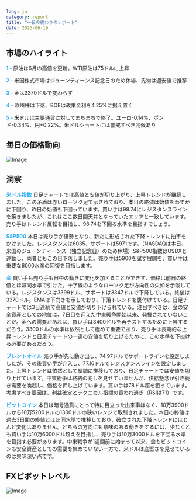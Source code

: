 ```yaml
---
lang: ja
category: report
title: "一日の終わりのレポート"
date: 2025-06-19
---
```



<h2>市場のハイライト</h2>
<strong style="color: #2caef7;">1 - </strong> 原油は6月の高値を更新。WTI原油は75ドルに上昇

<strong style="color: #2caef7;">2 - </strong> 米国株式市場はジューンティーンス記念日のため休場、先物は週安値で推移

<strong style="color: #2caef7;">3 - </strong> 金は3370ドルで変わらず

<strong style="color: #2caef7;">4 - </strong> 欧州株は下落、BOEは政策金利を4.25%に据え置く

<strong style="color: #2caef7;">5 - </strong> 米ドルは主要通貨に対してまちまちで終了。ユーロ-0.14%、ポンド-0.34%、円+0.22%。米ドルショートには警戒すべき兆候あり



<h2>毎日の価格動向</h2>
<img src="https://markleighedu.github.io/img/Jun-2025/19-Jun-2025/price.jpg" alt="Image"/>

<h2>洞察</h2>
<strong style="color: #2caef7;">米ドル指数</strong> 日足チャートでは高値と安値が切り上がり、上昇トレンドが継続しました。この矛盾は赤いローソク足で示されており、本日の終値は始値をわずかに下回り、昨日の始値も下回っています。買い手は98.74にレジスタンスラインを築きましたが、これはここ数日間天井となっていたエリアと一致しています。売り手はトレンド反転を目指し、98.74を下回る水準を目指すでしょう。

<strong style="color: #2caef7;">S&P500</strong> 本日は売り手が優勢となり、新たに形成された下降トレンドに拍車をかけました。レジスタンスは6035、サポートは5971です。（NASDAQは本日、米国のジューンティーンス（独立記念日）のため休場）S&P500指数はUSDXと連動し、両者ともこの日下落しました。売り手は5900を試す展開を、買い手は重要な6000水準の回復を目指します。

<strong style="color: #2caef7;">金</strong> 買い手も売り手も日中の動きに変化を加えることができず、価格は前日の終値とほぼ同水準で引けた。十字線のようなローソク足が方向性の欠如を示唆している。レジスタンスは3399ドル、サポートは3347ドルで下降している。終値は3370ドル。EMAは下向きを示しており、下落トレンドを裏付けている。日足チャートでは3日連続で高値と安値が切り下げられている。注目すべきは、金の安全資産としての地位は、7日目を迎えた中東戦争開始以来、発揮されていないことだ。金への需要があれば、買い手は3400ドルを再テストするために上昇するだろう。3300ドルの水準は依然として極めて重要であり、売り手は長期的な上昇トレンドと日足チャートの一連の安値を切り上げるために、この水準を下抜ける必要があるだろう。

<strong style="color: #2caef7;">ブレントオイル</strong> 売り手が先に動き出し、74.97ドルでサポートラインを設定しましたが、その後買い手が介入し、77.16ドルでレジスタンスラインを設定しました。上昇トレンドは依然として堅調に推移しており、日足チャートでは安値を切り上げています。中東紛争は終結の兆しを見せていませんが、供給懸念が引き続き需要を喚起し、価格を押し上げています。買い手は78ドル超を狙っています。考慮すべき要因は、利益確定とテクニカル指標の買われ過ぎ（RSIは71）です。

<strong style="color: #2caef7;">ビットコイン</strong> 本日は暗号通貨にとって特に目立った出来事はなく、10万3900ドルから10万5200ドルの1300ドルの狭いレンジで取引されました。本日の終値は過去3日間の終値とほぼ同水準で推移しており、確立された下降トレンドにほとんど変化はありません。どちらの方向にも意味のある動きをするには、少なくとも買い手は10万6000ドル超えを目指し、売り手は10万3000ドルを下回る水準を目指す必要があります。中東戦争が1週間前に始まって以来、金もビットコインも安全資産としての需要を集めていない一方で、米ドルは底堅さを見せているのは興味深い点です。



<h2>FXピボットレベル</h2>
<img src="https://markleighedu.github.io/img/Jun-2025/19-Jun-2025/pivot.jpg" alt="Image"/>